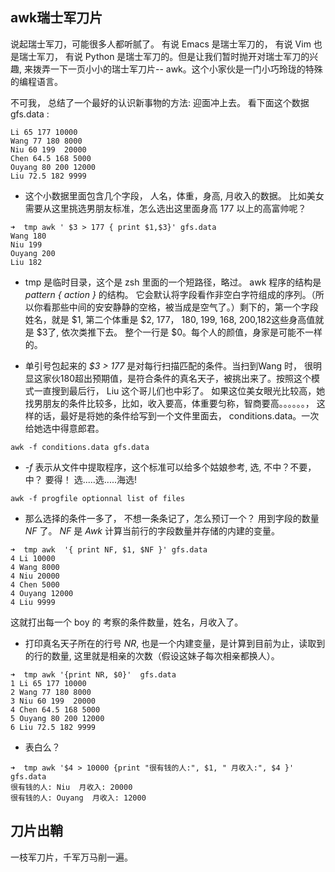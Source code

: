 ## awk瑞士军刀片

说起瑞士军刀，可能很多人都听腻了。 有说 Emacs 是瑞士军刀的， 有说 Vim 也是瑞士军刀， 有说 Python 是瑞士军刀的。但是让我们暂时抛开对瑞士军刀的兴趣, 来拨弄一下一页小小的瑞士军刀片-- awk。这个小家伙是一门小巧玲珑的特殊的编程语言。
 
不可我， 总结了一个最好的认识新事物的方法: 迎面冲上去。
看下面这个数据 gfs.data : 
 
```
Li 65 177 10000
Wang 77 180 8000
Niu 60 199  20000
Chen 64.5 168 5000
Ouyang 80 200 12000
Liu 72.5 182 9999
```

- 这个小数据里面包含几个字段， 人名，体重，身高, 月收入的数据。 比如美女需要从这里挑选男朋友标准，怎么选出这里面身高 177 以上的高富帅呢？ 

```
➜  tmp awk ' $3 > 177 { print $1,$3}' gfs.data 
Wang 180
Niu 199
Ouyang 200
Liu 182
```

- tmp 是临时目录，这个是 zsh 里面的一个短路径，略过。 awk 程序的结构是 *pattern { action }* 的结构。
它会默认将字段看作非空白字符组成的序列。（所以你看那些中间的安安静静的空格，被当成是空气了。）剩下的，第一个字段姓名，就是 $1, 第二个体重是 $2, 177， 180, 199, 168, 200,182这些身高值就是 $3了, 依次类推下去。 整个一行是 $0。每个人的颜值，身家是可能不一样的。

- 单引号包起来的 *$3 > 177* 是对每行扫描匹配的条件。当扫到Wang 时， 很明显这家伙180超出预期值，是符合条件的真名天子，被挑出来了。按照这个模式一直搜到最后行， Liu 这个哥儿们也中彩了。
如果这位美女眼光比较高，她找男朋友的条件比较多，比如，收入要高，体重要匀称，智商要高。。。。。。， 这样的话，最好是将她的条件给写到一个文件里面去， conditions.data。一次给她选中得意郎君。

```
awk -f conditions.data gfs.data
```

- *-f* 表示从文件中提取程序，这个标准可以给多个姑娘参考, 选, 不中？不要， 中？ 要得！ 选.....选.....海选!

```
awk -f progfile optionnal list of files
```

- 那么选择的条件一多了， 不想一条条记了，怎么预订一个？ 用到字段的数量 *NF* 了。 *NF* 是 *Awk* 计算当前行的字段数量并存储的内建的变量。

```
➜  tmp awk  '{ print NF, $1, $NF }' gfs.data 
4 Li 10000
4 Wang 8000
4 Niu 20000
4 Chen 5000
4 Ouyang 12000
4 Liu 9999
```
这就打出每一个 boy 的 考察的条件数量，姓名，月收入了。

- 打印真名天子所在的行号 *NR*, 也是一个内建变量，是计算到目前为止，读取到的行的数量, 这里就是相亲的次数（假设这妹子每次相亲都换人）。

```
➜  tmp awk '{print NR, $0}'  gfs.data
1 Li 65 177 10000
2 Wang 77 180 8000
3 Niu 60 199  20000
4 Chen 64.5 168 5000
5 Ouyang 80 200 12000
6 Liu 72.5 182 9999

```

- 表白么？ 

```
➜  tmp awk '$4 > 10000 {print "很有钱的人:", $1, " 月收入:", $4 }' gfs.data  
很有钱的人: Niu  月收入: 20000
很有钱的人: Ouyang  月收入: 12000
```


## 刀片出鞘
一枝军刀片，千军万马削一遍。

